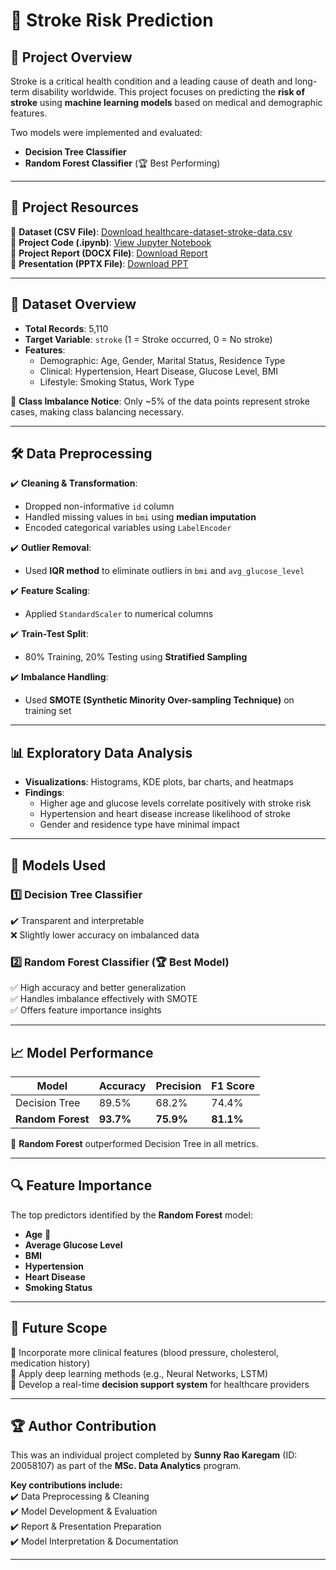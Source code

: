 # 🧠 Stroke Risk Prediction

## 📌 Project Overview  
Stroke is a critical health condition and a leading cause of death and long-term disability worldwide. This project focuses on predicting the **risk of stroke** using **machine learning models** based on medical and demographic features.  

Two models were implemented and evaluated:  
- **Decision Tree Classifier**  
- **Random Forest Classifier** (🏆 Best Performing)

---

## 📂 Project Resources  
🔹 **Dataset (CSV File)**: [Download healthcare-dataset-stroke-data.csv](https://github.com/SunnyRao07/stroke-risk-prediction/blob/main/healthcare-dataset-stroke-data.csv)  
🔹 **Project Code (.ipynb)**: [View Jupyter Notebook](https://github.com/SunnyRao07/stroke-risk-prediction/blob/main/Stroke%20Risk%20Prediction%20Code.ipynb)  
🔹 **Project Report (DOCX File)**: [Download Report](https://github.com/SunnyRao07/stroke-risk-prediction/blob/main/Stroke%20Risk%20Prediction%20Report.pdf)  
🔹 **Presentation (PPTX File)**: [Download PPT](https://github.com/SunnyRao07/stroke-risk-prediction/blob/main/Stroke%20Risk%20Predictions%20PPT.pptx)

---

## 🧾 Dataset Overview  
- **Total Records**: 5,110  
- **Target Variable**: `stroke` (1 = Stroke occurred, 0 = No stroke)  
- **Features**:  
  - Demographic: Age, Gender, Marital Status, Residence Type  
  - Clinical: Hypertension, Heart Disease, Glucose Level, BMI  
  - Lifestyle: Smoking Status, Work Type  

📝 **Class Imbalance Notice**: Only ~5% of the data points represent stroke cases, making class balancing necessary.

---

## 🛠 Data Preprocessing  
✔️ **Cleaning & Transformation**:  
- Dropped non-informative `id` column  
- Handled missing values in `bmi` using **median imputation**  
- Encoded categorical variables using `LabelEncoder`  

✔️ **Outlier Removal**:  
- Used **IQR method** to eliminate outliers in `bmi` and `avg_glucose_level`  

✔️ **Feature Scaling**:  
- Applied `StandardScaler` to numerical columns  

✔️ **Train-Test Split**:  
- 80% Training, 20% Testing using **Stratified Sampling**

✔️ **Imbalance Handling**:  
- Used **SMOTE (Synthetic Minority Over-sampling Technique)** on training set

---

## 📊 Exploratory Data Analysis  
- **Visualizations**: Histograms, KDE plots, bar charts, and heatmaps  
- **Findings**:  
  - Higher age and glucose levels correlate positively with stroke risk  
  - Hypertension and heart disease increase likelihood of stroke  
  - Gender and residence type have minimal impact

---

## 🤖 Models Used  

### 1️⃣ **Decision Tree Classifier**  
✔️ Transparent and interpretable  
❌ Slightly lower accuracy on imbalanced data  

### 2️⃣ **Random Forest Classifier** (🏆 Best Model)  
✅ High accuracy and better generalization  
✅ Handles imbalance effectively with SMOTE  
✅ Offers feature importance insights

---

## 📈 Model Performance

| Model           | Accuracy | Precision | F1 Score |
|----------------|----------|-----------|----------|
| Decision Tree  | 89.5%    | 68.2%     | 74.4%    |
| **Random Forest** | **93.7%** | **75.9%**   | **81.1%**  |

📌 **Random Forest** outperformed Decision Tree in all metrics.

---

## 🔍 Feature Importance  
The top predictors identified by the **Random Forest** model:  
- **Age** 🥇  
- **Average Glucose Level**  
- **BMI**  
- **Hypertension**  
- **Heart Disease**  
- **Smoking Status**

---

## 🚀 Future Scope  
🔹 Incorporate more clinical features (blood pressure, cholesterol, medication history)  
🔹 Apply deep learning methods (e.g., Neural Networks, LSTM)  
🔹 Develop a real-time **decision support system** for healthcare providers  

---

## 🏆 Author Contribution  
This was an individual project completed by **Sunny Rao Karegam** (ID: 20058107) as part of the **MSc. Data Analytics** program.  

**Key contributions include:**  
✔️ Data Preprocessing & Cleaning  
✔️ Model Development & Evaluation  
✔️ Report & Presentation Preparation  
✔️ Model Interpretation & Documentation  

---

